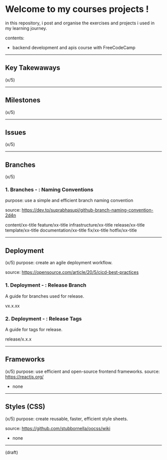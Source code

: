 # Welcome to my courses projects !
in this repository, i post and organise the exercises and projects i used in my learning journey.

contents:
- backend development and apis course with FreeCodeCamp


___

## Key Takewaways
(x/5) 


___

## Milestones
(x/5) 


___

## Issues
(x/5) 


___

## Branches
(x/5) 

### 1.  Branches - : Naming Conventions
purpose: use a simple and efficient branch naming convention

source: https://dev.to/suprabhasupi/github-branch-naming-convention-2d4n

content/xx-title
feature/xx-title
infrastructure/xx-title
release/xx-title
template/xx-title
documentation/xx-title
fix/xx-title
hotfix/xx-title

___

## Deployment
(x/5) 
purpose: create an agile deployment workflow.

source: https://opensource.com/article/20/5/cicd-best-practices

### 1. Deployment - : Release Branch
A guide for branches used for release.

vx.x.xx

### 2. Deployment - : Release Tags 
A guide for tags for release.

release/x.x.x

___

## Frameworks
(x/5) 
purpose: use efficient and open-source frontend frameworks.
source: https://reactjs.org/

- none

___

## Styles (CSS)
(x/5) 
purpose: create reusable, faster, efficient style sheets.

source: https://github.com/stubbornella/oocss/wiki

- none


___

(draft)